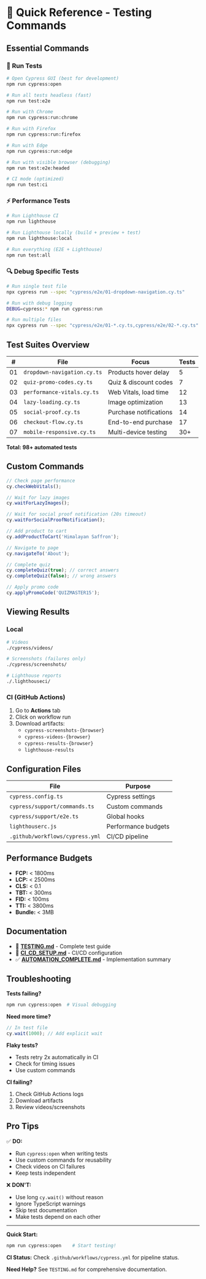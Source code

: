 # 🚀 Quick Reference - Testing Commands

## Essential Commands

### 🧪 Run Tests

```bash
# Open Cypress GUI (best for development)
npm run cypress:open

# Run all tests headless (fast)
npm run test:e2e

# Run with Chrome
npm run cypress:run:chrome

# Run with Firefox
npm run cypress:run:firefox

# Run with Edge
npm run cypress:run:edge

# Run with visible browser (debugging)
npm run test:e2e:headed

# CI mode (optimized)
npm run test:ci
```

### ⚡ Performance Tests

```bash
# Run Lighthouse CI
npm run lighthouse

# Run Lighthouse locally (build + preview + test)
npm run lighthouse:local

# Run everything (E2E + Lighthouse)
npm run test:all
```

### 🔍 Debug Specific Tests

```bash
# Run single test file
npx cypress run --spec "cypress/e2e/01-dropdown-navigation.cy.ts"

# Run with debug logging
DEBUG=cypress:* npm run cypress:run

# Run multiple files
npx cypress run --spec "cypress/e2e/01-*.cy.ts,cypress/e2e/02-*.cy.ts"
```

## Test Suites Overview

| #   | File                        | Focus                  | Tests |
| --- | --------------------------- | ---------------------- | ----- |
| 01  | `dropdown-navigation.cy.ts` | Products hover delay   | 5     |
| 02  | `quiz-promo-codes.cy.ts`    | Quiz & discount codes  | 7     |
| 03  | `performance-vitals.cy.ts`  | Web Vitals, load time  | 12    |
| 04  | `lazy-loading.cy.ts`        | Image optimization     | 13    |
| 05  | `social-proof.cy.ts`        | Purchase notifications | 14    |
| 06  | `checkout-flow.cy.ts`       | End-to-end purchase    | 17    |
| 07  | `mobile-responsive.cy.ts`   | Multi-device testing   | 30+   |

**Total: 98+ automated tests**

## Custom Commands

```javascript
// Check page performance
cy.checkWebVitals();

// Wait for lazy images
cy.waitForLazyImages();

// Wait for social proof notification (20s timeout)
cy.waitForSocialProofNotification();

// Add product to cart
cy.addProductToCart('Himalayan Saffron');

// Navigate to page
cy.navigateTo('About');

// Complete quiz
cy.completeQuiz(true); // correct answers
cy.completeQuiz(false); // wrong answers

// Apply promo code
cy.applyPromoCode('QUIZMASTER15');
```

## Viewing Results

### Local

```bash
# Videos
./cypress/videos/

# Screenshots (failures only)
./cypress/screenshots/

# Lighthouse reports
./.lighthouseci/
```

### CI (GitHub Actions)

1. Go to **Actions** tab
2. Click on workflow run
3. Download artifacts:
   - `cypress-screenshots-{browser}`
   - `cypress-videos-{browser}`
   - `cypress-results-{browser}`
   - `lighthouse-results`

## Configuration Files

| File                            | Purpose             |
| ------------------------------- | ------------------- |
| `cypress.config.ts`             | Cypress settings    |
| `cypress/support/commands.ts`   | Custom commands     |
| `cypress/support/e2e.ts`        | Global hooks        |
| `lighthouserc.js`               | Performance budgets |
| `.github/workflows/cypress.yml` | CI/CD pipeline      |

## Performance Budgets

- **FCP:** < 1800ms
- **LCP:** < 2500ms
- **CLS:** < 0.1
- **TBT:** < 300ms
- **FID:** < 100ms
- **TTI:** < 3800ms
- **Bundle:** < 3MB

## Documentation

- 📖 **[TESTING.md](./TESTING.md)** - Complete test guide
- 🔧 **[CI_CD_SETUP.md](./CI_CD_SETUP.md)** - CI/CD configuration
- ✅ **[AUTOMATION_COMPLETE.md](./AUTOMATION_COMPLETE.md)** - Implementation summary

## Troubleshooting

**Tests failing?**

```bash
npm run cypress:open  # Visual debugging
```

**Need more time?**

```javascript
// In test file
cy.wait(1000); // Add explicit wait
```

**Flaky tests?**

- Tests retry 2x automatically in CI
- Check for timing issues
- Use custom commands

**CI failing?**

1. Check GitHub Actions logs
2. Download artifacts
3. Review videos/screenshots

## Pro Tips

✅ **DO:**

- Run `cypress:open` when writing tests
- Use custom commands for reusability
- Check videos on CI failures
- Keep tests independent

❌ **DON'T:**

- Use long `cy.wait()` without reason
- Ignore TypeScript warnings
- Skip test documentation
- Make tests depend on each other

---

**Quick Start:**

```bash
npm run cypress:open    # Start testing!
```

**CI Status:**
Check `.github/workflows/cypress.yml` for pipeline status.

**Need Help?**
See `TESTING.md` for comprehensive documentation.
